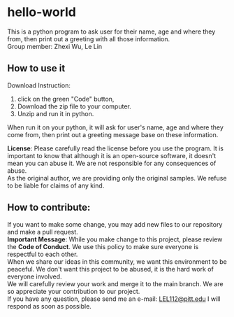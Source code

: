 # hello-world
This is a python program to ask user for their name, age and where they from, then print out a greeting with all those information.  
Group member: Zhexi Wu, Le Lin


## How to use it
Download Instruction:
1. click on the green "Code" button, 
2. Download the zip file to your computer. 
3. Unzip and run it in python.

When run it on your python, it will ask for user's name, age and where they come from, then print out a greeting message base on these information.  

__License__: Please carefully read the license before you use the program. It is important to know that although it is an open-source software, it doesn't mean you can abuse it. We are not responsible for any consequences of abuse.   
As the original author, we are providing only the original samples. We refuse to be liable for claims of any kind.
  
  
## How to contribute:  
If you want to make some change, you may add new files to our repository and make a pull request.  
__Important Message__: While you make change to this project, please review the __Code of Conduct__. We use this policy to make sure everyone is respectful to each other.  
When we share our ideas in this community, we want this environment to be peaceful. We don't want this project to be abused, it is the hard work of everyone involved.  
We will carefully review your work and merge it to the main branch. We are so appreciate your contribution to our project.  
If you have any question, please send me an e-mail: LEL112@pitt.edu  I will respond as soon as possible.
